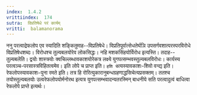 ```yaml
---
index:  1.4.2
vrittiindex:  174
sutra:  विप्रतिषेधे परं कार्यम्
vritti:  balamanorama 
---
```


ननु परत्वाद्रेफलोप एव स्यादिति शङ्कितुमाह--विप्रतिषेधे। विप्रतिपूर्वात्सेधतेर्घञि उपसर्गवशात्परस्परविरोधे विप्रतिषेधशब्दः। विरोधश्च तुल्यबलयोरेव लोकसिद्धः। नहि मशकसिंहयोर्विरोध इत्यस्ति। तदाह--तुल्यबलेति। द्वयोः शास्त्रयोः क्वचिल्लब्धावकाशयोरेकत्र लक्ष्ये युगपत्सम्भवस्तुल्यबलविरोधः। कार्यस्य परत्वञ्च-परसास्त्रविहितत्वमेव। इति लोपे च प्राप्त इति। `हशि चे`त्यस्यावकाशः-शिवो वन्द्य इति। रेफलोपस्यावकाशः-पुना रमते इति। तत्र हि रोरित्युकारानुबन्धग्रहणाद्धसिचेत्यप्रसक्तम्। ततश्च तयोस्तुल्यबलयोः उत्वरेफलोपयोर्मनोरथ इत्यत्र युगपत्सम्भवादन्यतरस्मिन् बाधनीये सति परत्वादुत्वं बाधित्वा रेफलोपे प्राप्ते इत्यर्थः। 

